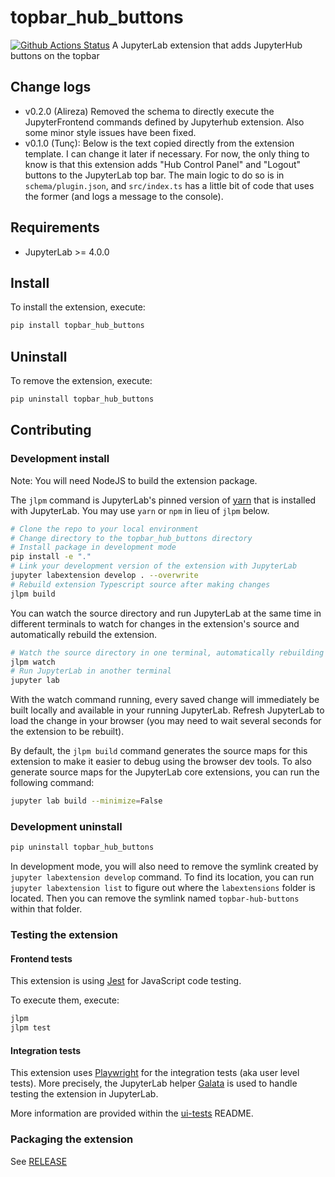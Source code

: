 # topbar_hub_buttons

[![Github Actions Status](https://github.com/AaltoSciComp/topbar-hub-buttons.git/workflows/Build/badge.svg)](https://github.com/AaltoSciComp/topbar-hub-buttons.git/actions/workflows/build.yml)
A JupyterLab extension that adds JupyterHub buttons on the topbar

## Change logs
- v0.2.0 (Alireza) Removed the schema to directly execute the JupyterFrontend commands defined by Jupyterhub extension. Also some minor style issues have been fixed.
- v0.1.0 (Tunç): Below is the text copied directly from the extension template. I can change it later if necessary. For now, the only thing to know is that this extension adds "Hub Control Panel" and "Logout" buttons to the JupyterLab top bar. The main logic to do so is in `schema/plugin.json`, and `src/index.ts` has a little bit of code that uses the former (and logs a message to the console).

## Requirements

- JupyterLab >= 4.0.0

## Install

To install the extension, execute:

```bash
pip install topbar_hub_buttons
```

## Uninstall

To remove the extension, execute:

```bash
pip uninstall topbar_hub_buttons
```

## Contributing

### Development install

Note: You will need NodeJS to build the extension package.

The `jlpm` command is JupyterLab's pinned version of
[yarn](https://yarnpkg.com/) that is installed with JupyterLab. You may use
`yarn` or `npm` in lieu of `jlpm` below.

```bash
# Clone the repo to your local environment
# Change directory to the topbar_hub_buttons directory
# Install package in development mode
pip install -e "."
# Link your development version of the extension with JupyterLab
jupyter labextension develop . --overwrite
# Rebuild extension Typescript source after making changes
jlpm build
```

You can watch the source directory and run JupyterLab at the same time in different terminals to watch for changes in the extension's source and automatically rebuild the extension.

```bash
# Watch the source directory in one terminal, automatically rebuilding when needed
jlpm watch
# Run JupyterLab in another terminal
jupyter lab
```

With the watch command running, every saved change will immediately be built locally and available in your running JupyterLab. Refresh JupyterLab to load the change in your browser (you may need to wait several seconds for the extension to be rebuilt).

By default, the `jlpm build` command generates the source maps for this extension to make it easier to debug using the browser dev tools. To also generate source maps for the JupyterLab core extensions, you can run the following command:

```bash
jupyter lab build --minimize=False
```

### Development uninstall

```bash
pip uninstall topbar_hub_buttons
```

In development mode, you will also need to remove the symlink created by `jupyter labextension develop`
command. To find its location, you can run `jupyter labextension list` to figure out where the `labextensions`
folder is located. Then you can remove the symlink named `topbar-hub-buttons` within that folder.

### Testing the extension

#### Frontend tests

This extension is using [Jest](https://jestjs.io/) for JavaScript code testing.

To execute them, execute:

```sh
jlpm
jlpm test
```

#### Integration tests

This extension uses [Playwright](https://playwright.dev/docs/intro) for the integration tests (aka user level tests).
More precisely, the JupyterLab helper [Galata](https://github.com/jupyterlab/jupyterlab/tree/master/galata) is used to handle testing the extension in JupyterLab.

More information are provided within the [ui-tests](./ui-tests/README.md) README.

### Packaging the extension

See [RELEASE](RELEASE.md)
